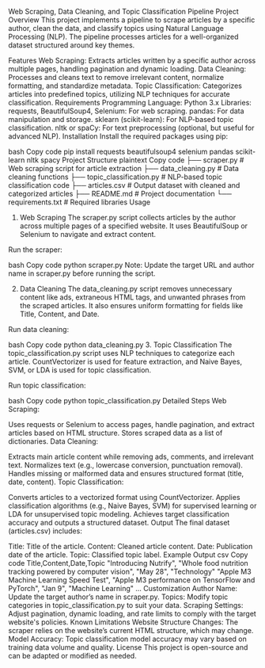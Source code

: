 Web Scraping, Data Cleaning, and Topic Classification Pipeline
Project Overview
This project implements a pipeline to scrape articles by a specific author, clean the data, and classify topics using Natural Language Processing (NLP). The pipeline processes articles for a well-organized dataset structured around key themes.

Features
Web Scraping: Extracts articles written by a specific author across multiple pages, handling pagination and dynamic loading.
Data Cleaning: Processes and cleans text to remove irrelevant content, normalize formatting, and standardize metadata.
Topic Classification: Categorizes articles into predefined topics, utilizing NLP techniques for accurate classification.
Requirements
Programming Language: Python 3.x
Libraries:
requests, BeautifulSoup4, Selenium: For web scraping.
pandas: For data manipulation and storage.
sklearn (scikit-learn): For NLP-based topic classification.
nltk or spaCy: For text preprocessing (optional, but useful for advanced NLP).
Installation
Install the required packages using pip:

bash
Copy code
pip install requests beautifulsoup4 selenium pandas scikit-learn nltk spacy
Project Structure
plaintext
Copy code
├── scraper.py           # Web scraping script for article extraction
├── data_cleaning.py     # Data cleaning functions
├── topic_classification.py # NLP-based topic classification code
├── articles.csv         # Output dataset with cleaned and categorized articles
├── README.md            # Project documentation
└── requirements.txt     # Required libraries
Usage
1. Web Scraping
The scraper.py script collects articles by the author across multiple pages of a specified website. It uses BeautifulSoup or Selenium to navigate and extract content.

Run the scraper:

bash
Copy code
python scraper.py
Note: Update the target URL and author name in scraper.py before running the script.

2. Data Cleaning
The data_cleaning.py script removes unnecessary content like ads, extraneous HTML tags, and unwanted phrases from the scraped articles. It also ensures uniform formatting for fields like Title, Content, and Date.

Run data cleaning:

bash
Copy code
python data_cleaning.py
3. Topic Classification
The topic_classification.py script uses NLP techniques to categorize each article. CountVectorizer is used for feature extraction, and Naive Bayes, SVM, or LDA is used for topic classification.

Run topic classification:

bash
Copy code
python topic_classification.py
Detailed Steps
Web Scraping:

Uses requests or Selenium to access pages, handle pagination, and extract articles based on HTML structure.
Stores scraped data as a list of dictionaries.
Data Cleaning:

Extracts main article content while removing ads, comments, and irrelevant text.
Normalizes text (e.g., lowercase conversion, punctuation removal).
Handles missing or malformed data and ensures structured format (title, date, content).
Topic Classification:

Converts articles to a vectorized format using CountVectorizer.
Applies classification algorithms (e.g., Naive Bayes, SVM) for supervised learning or LDA for unsupervised topic modeling.
Achieves target classification accuracy and outputs a structured dataset.
Output
The final dataset (articles.csv) includes:

Title: Title of the article.
Content: Cleaned article content.
Date: Publication date of the article.
Topic: Classified topic label.
Example Output
csv
Copy code
Title,Content,Date,Topic
"Introducing Nutrify", "Whole food nutrition tracking powered by computer vision", "May 28", "Technology"
"Apple M3 Machine Learning Speed Test", "Apple M3 performance on TensorFlow and PyTorch", "Jan 9", "Machine Learning"
...
Customization
Author Name: Update the target author’s name in scraper.py.
Topics: Modify topic categories in topic_classification.py to suit your data.
Scraping Settings: Adjust pagination, dynamic loading, and rate limits to comply with the target website's policies.
Known Limitations
Website Structure Changes: The scraper relies on the website’s current HTML structure, which may change.
Model Accuracy: Topic classification model accuracy may vary based on training data volume and quality.
License
This project is open-source and can be adapted or modified as needed.
